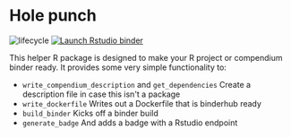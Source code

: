 
# Hole punch

 ![lifecycle](https://img.shields.io/badge/lifecycle-experimental-orange.svg)  [![Launch Rstudio binder](http://mybinder.org/badge.svg)](https://mybinder.org/v2/gh/benmarwick/holepunch/master?urlpath=rstudio) 

This helper R package is designed to make your R project or  compendium binder ready. It provides some very simple functionality to:

- `write_compendium_description` and `get_dependencies` Create a description file in case this isn't a package
- `write_dockerfile` Writes out a Dockerfile that is binderhub ready
- `build_binder` Kicks off a binder build
- `generate_badge` And adds a badge with a Rstudio endpoint 
